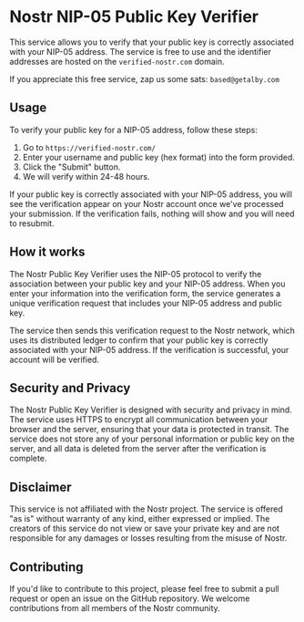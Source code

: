 # Nostr NIP-05 Public Key Verifier

This service allows you to verify that your public key is correctly associated with your NIP-05 address. The service is free to use and the identifier addresses are hosted on the `verified-nostr.com` domain.

If you appreciate this free service, zap us some sats: `based@getalby.com`

## Usage

To verify your public key for a NIP-05 address, follow these steps:

1. Go to `https://verified-nostr.com/`
2. Enter your username and public key (hex format) into the form provided.
3. Click the "Submit" button.
4. We will verify within 24-48 hours.

If your public key is correctly associated with your NIP-05 address, you will see the verification appear on your Nostr account once we've processed your submission. If the verification fails, nothing will show and you will need to resubmit.

## How it works

The Nostr Public Key Verifier uses the NIP-05 protocol to verify the association between your public key and your NIP-05 address. When you enter your information into the verification form, the service generates a unique verification request that includes your NIP-05 address and public key.

The service then sends this verification request to the Nostr network, which uses its distributed ledger to confirm that your public key is correctly associated with your NIP-05 address. If the verification is successful, your account will be verified.

## Security and Privacy

The Nostr Public Key Verifier is designed with security and privacy in mind. The service uses HTTPS to encrypt all communication between your browser and the server, ensuring that your data is protected in transit. The service does not store any of your personal information or public key on the server, and all data is deleted from the server after the verification is complete.

## Disclaimer

This service is not affiliated with the Nostr project. The service is offered "as is" without warranty of any kind, either expressed or implied. The creators of this service do not view or save your private key and are not responsible for any damages or losses resulting from the misuse of Nostr.

## Contributing

If you'd like to contribute to this project, please feel free to submit a pull request or open an issue on the GitHub repository. We welcome contributions from all members of the Nostr community.

